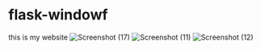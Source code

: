 # flask-windowf
this is my website
![Screenshot (17)](https://user-images.githubusercontent.com/97428187/149957475-c2a0289d-6645-454d-b707-fd88f12af6d6.png)
![Screenshot (11)](https://user-images.githubusercontent.com/97428187/149956700-7652b71b-9100-48b5-ace8-435a1988a0cc.png)
![Screenshot (12)](https://user-images.githubusercontent.com/97428187/149958540-c18345b8-fa98-4b19-a84e-1822c389b524.png)




